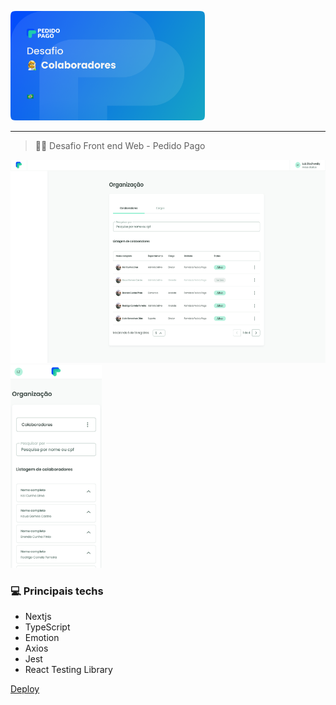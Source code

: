 <div align="left">

<p>
    <img a src=".github/assets/cover.png" alt="Logo do projeto" height="175"/>
</p>

</div>

<hr/>

> 👨‍💻️ Desafio Front end Web - Pedido Pago

<p float="left">
    <img src=".github/assets/home.png" alt="Logo do projeto" height="325"/>
    <img src=".github/assets/home-mobile.png" alt="Logo do projeto" height="325"/>
</p>

### 💻 Principais techs

- Nextjs
- TypeScript
- Emotion
- Axios
- Jest
- React Testing Library

[Deploy](https://challenge-pedido-pago-ten.vercel.app/)
